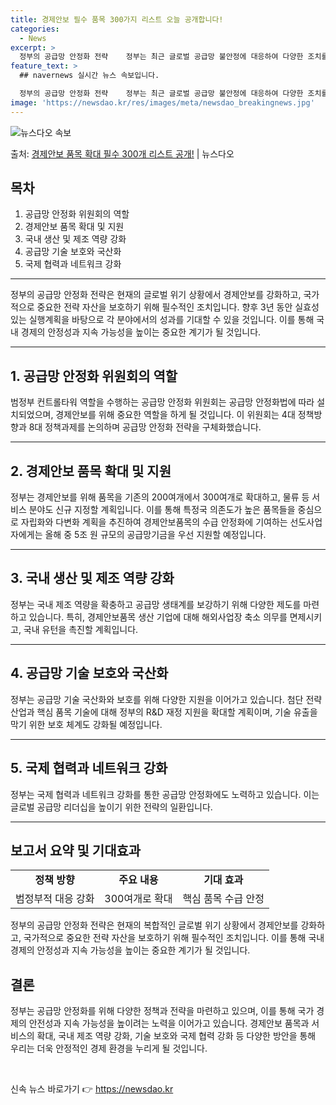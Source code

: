 ```yaml
---
title: 경제안보 필수 품목 300가지 리스트 오늘 공개합니다!
categories:
  - News
excerpt: >
  정부의 공급망 안정화 전략    정부는 최근 글로벌 공급망 불안정에 대응하여 다양한 조치를 계획하고 있습니다…
feature_text: >
  ## navernews 실시간 뉴스 속보입니다.

  정부의 공급망 안정화 전략    정부는 최근 글로벌 공급망 불안정에 대응하여 다양한 조치를 계획하고 있습니다…
image: 'https://newsdao.kr/res/images/meta/newsdao_breakingnews.jpg'
---
```


![뉴스다오 속보](https://newsdao.kr/res/images/meta/newsdao_breakingnews.jpg)

<p>출처: <a href="https://newsdao.kr/4478" rel="dofollow">경제안보 품목 확대 필수 300개 리스트 공개!</a> | 뉴스다오</p>

<h2 data-ke-size="size26">목차</h2>
<ol>
  <li>공급망 안정화 위원회의 역할</li>
  <li>경제안보 품목 확대 및 지원</li>
  <li>국내 생산 및 제조 역량 강화</li>
  <li>공급망 기술 보호와 국산화</li>
  <li>국제 협력과 네트워크 강화</li>
</ol>
<hr>
<p data-ke-size="size16">정부의 공급망 안정화 전략은 현재의 글로벌 위기 상황에서 경제안보를 강화하고, 국가적으로 중요한 전략 자산을 보호하기 위해 필수적인 조치입니다. 향후 3년 동안 실효성 있는 실행계획을 바탕으로 각 분야에서의 성과를 기대할 수 있을 것입니다. 이를 통해 국내 경제의 안정성과 지속 가능성을 높이는 중요한 계기가 될 것입니다.</p>
<hr>
<h2 data-ke-size="size26">1. 공급망 안정화 위원회의 역할</h2>
<p data-ke-size="size16">범정부 컨트롤타워 역할을 수행하는 공급망 안정화 위원회는 공급망 안정화법에 따라 설치되었으며, 경제안보를 위해 중요한 역할을 하게 될 것입니다. 이 위원회는 4대 정책방향과 8대 정책과제를 논의하며 공급망 안정화 전략을 구체화했습니다.</p>
<hr>
<h2 data-ke-size="size26">2. 경제안보 품목 확대 및 지원</h2>
<p data-ke-size="size16">정부는 경제안보를 위해 품목을 기존의 200여개에서 300여개로 확대하고, 물류 등 서비스 분야도 신규 지정할 계획입니다. 이를 통해 특정국 의존도가 높은 품목들을 중심으로 자립화와 다변화 계획을 추진하여 경제안보품목의 수급 안정화에 기여하는 선도사업자에게는 올해 중 5조 원 규모의 공급망기금을 우선 지원할 예정입니다.</p>
<hr>
<h2 data-ke-size="size26">3. 국내 생산 및 제조 역량 강화</h2>
<p data-ke-size="size16">정부는 국내 제조 역량을 확충하고 공급망 생태계를 보강하기 위해 다양한 제도를 마련하고 있습니다. 특히, 경제안보품목 생산 기업에 대해 해외사업장 축소 의무를 면제시키고, 국내 유턴을 촉진할 계획입니다.</p>
<hr>
<h2 data-ke-size="size26">4. 공급망 기술 보호와 국산화</h2>
<p data-ke-size="size16">정부는 공급망 기술 국산화와 보호를 위해 다양한 지원을 이어가고 있습니다. 첨단 전략산업과 핵심 품목 기술에 대해 정부의 R&D 재정 지원을 확대할 계획이며, 기술 유출을 막기 위한 보호 체계도 강화될 예정입니다.</p>
<hr>
<h2 data-ke-size="size26">5. 국제 협력과 네트워크 강화</h2>
<p data-ke-size="size16">정부는 국제 협력과 네트워크 강화를 통한 공급망 안정화에도 노력하고 있습니다. 이는 글로벌 공급망 리더십을 높이기 위한 전략의 일환입니다.</p>
<hr>
<h2 data-ke-size="size26">보고서 요약 및 기대효과</h2>
<table>
  <tbody>
    <tr>
      <td style="text-align: center; height: 17px;"><b>정책 방향</b></td>
      <td style="text-align: center; height: 17px;"><b>주요 내용</b></td>
      <td style="text-align: center; height: 17px;"><b>기대 효과</b></td>
    </tr>
    <tr>
      <td style="text-align: center; height: 17px;">범정부적 대응 강화</td>
      <td style="text-align: center; height: 17px;">300여개로 확대</td>
      <td style="text-align: center; height: 17px;">핵심 품목 수급 안정</td>
    </tr>
  </tbody>
</table>
<p data-ke-size="size16">정부의 공급망 안정화 전략은 현재의 복합적인 글로벌 위기 상황에서 경제안보를 강화하고, 국가적으로 중요한 전략 자산을 보호하기 위해 필수적인 조치입니다. 이를 통해 국내 경제의 안정성과 지속 가능성을 높이는 중요한 계기가 될 것입니다.</p>
<h2 data-ke-size="size26">결론</h2>
<p data-ke-size="size16">정부는 공급망 안정화를 위해 다양한 정책과 전략을 마련하고 있으며, 이를 통해 국가 경제의 안전성과 지속 가능성을 높이려는 노력을 이어가고 있습니다. 경제안보 품목과 서비스의 확대, 국내 제조 역량 강화, 기술 보호와 국제 협력 강화 등 다양한 방안을 통해 우리는 더욱 안정적인 경제 환경을 누리게 될 것입니다.</p>
<p data-ke-size="size16">&nbsp;</p> 

신속 뉴스 바로가기 👉 <a href="https://newsdao.kr" rel="dofollow">https://newsdao.kr</a>


